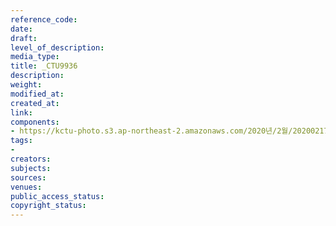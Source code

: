 ```yaml
---
reference_code: 
date: 
draft: 
level_of_description: 
media_type: 
title: _CTU9936
description: 
weight: 
modified_at: 
created_at: 
link: 
components:
- https://kctu-photo.s3.ap-northeast-2.amazonaws.com/2020년/2월/20200217_제70차+민주노총+정기대의원대회/_CTU9936.jpg
tags:
- 
creators: 
subjects: 
sources: 
venues: 
public_access_status: 
copyright_status: 
---
```

